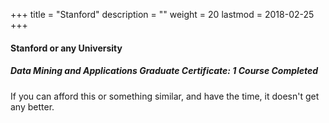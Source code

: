 +++
title = "Stanford"
description = ""
weight = 20
lastmod = 2018-02-25
+++
#### Stanford or any University

##### Data Mining and Applications Graduate Certificate: 1 Course Completed

If you can afford this or something similar, and have the time, it doesn't get any better.